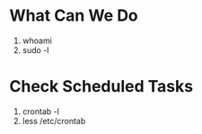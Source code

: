 # What Can We Do #
  1. whoami
  2. sudo -l

# Check Scheduled Tasks #
  1. crontab -l
  2. less /etc/crontab
